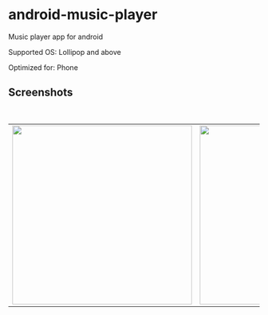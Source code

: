 # android-music-player
Music player app for android

Supported OS: Lollipop and above

Optimized for: Phone

## Screenshots
</br>
<div align="center">
   <table align="center" border="0" >
  <tr>
    <td>
<img width="360"
src="https://user-images.githubusercontent.com/14296772/131604748-52b5beb6-0c1d-4ff1-bb81-fa6d4ebb0eb7.jpg"/>
       <td><img width="360"
src="https://user-images.githubusercontent.com/14296772/131604762-bad9962c-913f-42e9-af87-fbc3bb3fda49.jpg"/>
    </td>
  </table>
  </div>
</br>

